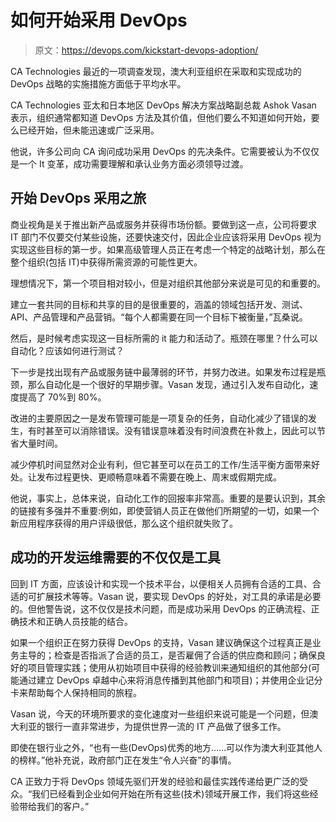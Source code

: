 # 如何开始采用 DevOps

> 原文：<https://devops.com/kickstart-devops-adoption/>

CA Technologies 最近的一项调查发现，澳大利亚组织在采取和实现成功的 DevOps 战略的实施措施方面低于平均水平。

CA Technologies 亚太和日本地区 DevOps 解决方案战略副总裁 Ashok Vasan 表示，组织通常都知道 DevOps 方法及其价值，但他们要么不知道如何开始，要么已经开始，但未能迅速或广泛采用。

他说，许多公司向 CA 询问成功采用 DevOps 的先决条件。它需要被认为不仅仅是一个 It 变革，成功需要理解和承认业务方面必须领导过渡。

## 开始 DevOps 采用之旅

商业视角是关于推出新产品或服务并获得市场份额。要做到这一点，公司将要求 IT 部门不仅要交付某些设施，还要快速交付，因此企业应该将采用 DevOps 视为实现这些目标的第一步。如果高级管理人员正在考虑一个特定的战略计划，那么在整个组织(包括 IT)中获得所需资源的可能性更大。

理想情况下，第一个项目相对较小，但是对组织其他部分来说是可见的和重要的。

建立一套共同的目标和共享的目的是很重要的，涵盖的领域包括开发、测试、API、产品管理和产品营销。“每个人都需要在同一个目标下被衡量，”瓦桑说。

然后，是时候考虑实现这一目标所需的 it 能力和活动了。瓶颈在哪里？什么可以自动化？应该如何进行测试？

下一步是找出现有产品或服务链中最薄弱的环节，并努力改进。如果发布过程是瓶颈，那么自动化是一个很好的早期步骤。Vasan 发现，通过引入发布自动化，速度提高了 70%到 80%。

改进的主要原因之一是发布管理可能是一项复杂的任务，自动化减少了错误的发生，有时甚至可以消除错误。没有错误意味着没有时间浪费在补救上，因此可以节省大量时间。

减少停机时间显然对企业有利，但它甚至可以在员工的工作/生活平衡方面带来好处。让发布过程更快、更顺畅意味着不需要在晚上、周末或假期完成。

他说，事实上，总体来说，自动化工作的回报率非常高。重要的是要认识到，其余的链接有多强并不重要:例如，即使营销人员正在做他们所期望的一切，如果一个新应用程序获得的用户评级很低，那么这个组织就失败了。

## 成功的开发运维需要的不仅仅是工具

回到 IT 方面，应该设计和实现一个技术平台，以便相关人员拥有合适的工具、合适的可扩展技术等等。Vasan 说，要实现 DevOps 的好处，对工具的承诺是必要的。但他警告说，这不仅仅是技术问题，而是成功采用 DevOps 的正确流程、正确技术和正确人员技能的结合。

如果一个组织正在努力获得 DevOps 的支持，Vasan 建议确保这个过程真正是业务主导的；检查是否指派了合适的员工，是否雇佣了合适的供应商和顾问；确保良好的项目管理实践；使用从初始项目中获得的经验教训来通知组织的其他部分(可能通过建立 DevOps 卓越中心来将消息传播到其他部门和项目)；并使用企业记分卡来帮助每个人保持相同的旅程。

Vasan 说，今天的环境所要求的变化速度对一些组织来说可能是一个问题，但澳大利亚的银行一直非常进步，为提供世界一流的 IT 产品做了很多工作。

即使在银行业之外，“也有一些(DevOps)优秀的地方……可以作为澳大利亚其他人的榜样。”他补充说，政府部门正在发生“令人兴奋”的事情。

CA 正致力于将 DevOps 领域先驱们开发的经验和最佳实践传递给更广泛的受众。“我们已经看到企业如何开始在所有这些(技术)领域开展工作，我们将这些经验带给我们的客户。”